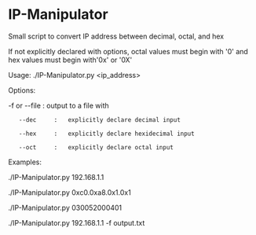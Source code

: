 IP-Manipulator
==============

Small script to convert IP address between decimal, octal, and hex

If not explicitly declared with options, octal values must begin with '0' and hex values must begin with'0x' or '0X'

Usage: ./IP-Manipulator.py <ip_address> <options>

Options:

 -f or --file    :   output to a file with <filename>

       --dec     :   explicitly declare decimal input

       --hex     :   explicitly declare hexidecimal input

       --oct     :   explicitly declare octal input


Examples:

 ./IP-Manipulator.py 192.168.1.1

 ./IP-Manipulator.py 0xc0.0xa8.0x1.0x1

 ./IP-Manipulator.py 030052000401

 ./IP-Manipulator.py 192.168.1.1 -f output.txt
